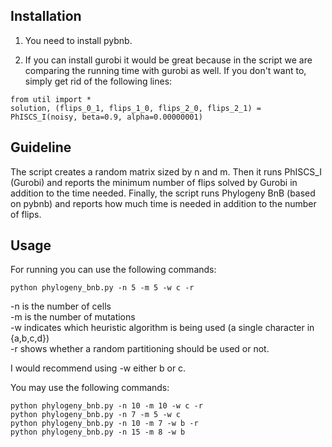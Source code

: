 ## Installation

1. You need to install pybnb.

2. If you can install gurobi it would be great because in the script we are comparing the running time with gurobi as well. If you don't want to, simply get rid of the following lines:

```
from util import *
solution, (flips_0_1, flips_1_0, flips_2_0, flips_2_1) = PhISCS_I(noisy, beta=0.9, alpha=0.00000001)
```

## Guideline

The script creates a random matrix sized by n and m. Then it runs PhISCS_I (Gurobi) and reports the minimum number of flips solved by Gurobi in addition to the time needed. Finally, the script runs Phylogeny BnB (based on pybnb) and reports how much time is needed in addition to the number of flips.

## Usage

For running you can use the following commands:

```
python phylogeny_bnb.py -n 5 -m 5 -w c -r
```

-n is the number of cells  
-m is the number of mutations  
-w indicates which heuristic algorithm is being used (a single character in {a,b,c,d})  
-r shows whether a random partitioning should be used or not.

I would recommend using -w either b or c.

You may use the following commands:

```
python phylogeny_bnb.py -n 10 -m 10 -w c -r
python phylogeny_bnb.py -n 7 -m 5 -w c
python phylogeny_bnb.py -n 10 -m 7 -w b -r
python phylogeny_bnb.py -n 15 -m 8 -w b
```
